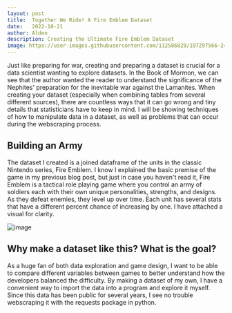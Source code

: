 ```yaml
---
layout: post
title:  Together We Ride! A Fire Emblem Dataset
date:   2022-10-21
author: Alden
description: Creating the Ultimate Fire Emblem Dataset
image: https://user-images.githubusercontent.com/112586829/197297566-24c3e4f4-a966-43b8-8207-bd3b93b6736a.png
---
```


Just like preparing for war, creating and preparing a dataset is crucial for a data scientist wanting to explore datasets.  In the Book of Mormon, we can see that the author wanted the reader to understand the significance of the Nephites' preparation for the inevitable war against the Lamanites.  When creating your dataset (especially when combining tables from several different sources), there are countless ways that it can go wrong and tiny details that statisticians have to keep in mind.  I will be showing techniques of how to manipulate data in a dataset, as well as problems that can occur during the webscraping process.  

## Building an Army

The dataset I created is a joined dataframe of the units in the classic Nintendo series, Fire Emblem.  I know I explained the basic premise of the game in my previous blog post, but just in case you haven't read it, Fire Emblem is a tactical role playing game where you control an army of soldiers each with their own unique personalities, strengths, and designs.  As they defeat enemies, they level up over time.  Each unit has several stats that have a different percent chance of increasing by one.  I have attached a visual for clarity.

![image](https://user-images.githubusercontent.com/112586829/197303006-1a749c1b-b131-4269-b7f5-af2a79414152.png)

## Why make a dataset like this?  What is the goal?

As a huge fan of both data exploration and game design, I want to be able to compare different variables between games to better understand how the developers balanced the difficulty.  By making a dataset of my own, I have a convenient way to import the data into a program and explore it myself.  Since this data has been public for several years, I see no trouble webscraping it with the requests package in python.




